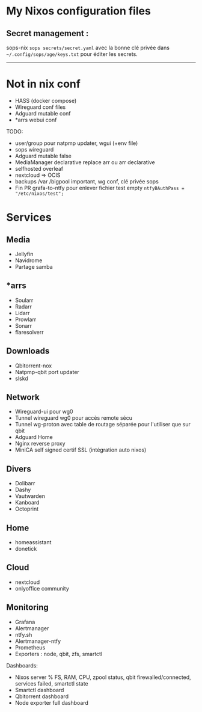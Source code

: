 # My Nixos configuration files

## Secret management : 
sops-nix
``sops secrets/secret.yaml`` avec la bonne clé privée dans ``~/.config/sops/age/keys.txt`` pour éditer les secrets.


---
# Not in nix conf
- HASS (docker compose)
- Wireguard conf files
- Adguard mutable conf
- *arrs webui conf

TODO:
- user/group pour natpmp updater, wgui (+env file)
- sops wireguard
- Adguard mutable false
- MediaManager declarative replace arr ou arr declarative
- selfhosted overleaf
- nextcloud => OCIS
- backups /var /bigpool important, wg conf, clé privée sops
- Fin PR grafa-to-ntfy pour enlever fichier test empty `ntfyBAuthPass = "/etc/nixos/test";`

# Services
## Media
- Jellyfin
- Navidrome
- Partage samba

## *arrs
- Soularr
- Radarr
- Lidarr
- Prowlarr
- Sonarr
- flaresolverr

## Downloads
- Qbitorrent-nox
- Natpmp-qbit port updater
- slskd

## Network
- Wireguard-ui pour wg0
- Tunnel wireguard wg0 pour accès remote sécu
- Tunnel wg-proton avec table de routage séparée pour l'utiliser que sur qbit
- Adguard Home
- Nginx reverse proxy 
- MiniCA self signed certif SSL (intégration auto nixos)

## Divers
- Dolibarr
- Dashy
- Vautwarden
- Kanboard
- Octoprint

## Home
- homeassistant
- donetick

## Cloud
- nextcloud
- onlyoffice community

## Monitoring
- Grafana
- Alertmanager
- ntfy.sh
- Alertmanager-ntfy
- Prometheus
- Exporters : node, qbit, zfs, smartctl

Dashboards:
- Nixos server
% FS, RAM, CPU, zpool status, qbit firewalled/connected, services failed, smartctl state
- Smartctl dashboard
- Qbitorrent dashboard
- Node exporter full dashboard
